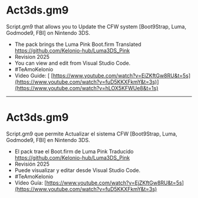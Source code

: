 # Act3ds.gm9
Script.gm9 that allows you to Update the CFW system [Boot9Strap, Luma, Godmode9, FBI] on Nintendo 3DS.
- The pack brings the Luma Pink Boot.firm Translated https://github.com/Kelonio-hub/Luma3DS_Pink
- Revision 2025
- You can view and edit from Visual Studio Code.
- #TeAmoKelonio
- Video Guide: [ [https://www.youtube.com/watch?v=EjZKftGw8RU&t=5s](https://www.youtube.com/watch?v=fuD5KKXFkmY&t=3s)](https://www.youtube.com/watch?v=hLOX5KFWUe8&t=1s)
  
_________

# Act3ds.gm9
Script.gm9 que permite Actualizar el sistema CFW  [Boot9Strap, Luma, Godmode9, FBI] en Nintendo 3DS.
- El pack trae el  Boot.firm de Luma Pink Traducido https://github.com/Kelonio-hub/Luma3DS_Pink
- Revisión 2025
- Puede visualizar y editar desde Visual Studio Code.
- #TeAmoKelonio
- Vídeo Guía:  [https://www.youtube.com/watch?v=EjZKftGw8RU&t=5s](https://www.youtube.com/watch?v=fuD5KKXFkmY&t=3s)
